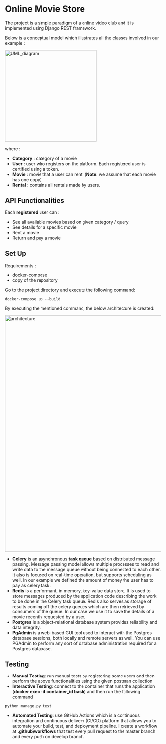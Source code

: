 # Online Movie Store
The project is a simple paradigm of a online video club and it is implemented using Django REST framework.

Below is a conceptual model which illustrates all the classes involved in our example :

<img width="296" alt="UML_diagram" src="https://user-images.githubusercontent.com/20031140/160915598-faa25a51-f456-4f61-9caa-d376a6048510.png">

where :
- **Category** : category of a movie 
- **User** :  user who registers on the platform. Each registered user is certified using a token.
- **Movie** : movie that a user can rent. (**Note**: we assume that each movie has one copy)
- **Rental** : contains all rentals made by users.

## API Functionalities
Each **registered** user can :
- See all available movies based on given category / query
- See details for a specific movie
- Rent a movie
- Return and pay a movie

## Set Up
Requirements : 
- docker-compose 
- copy of the repository


 Go to the project directory and execute the following command:

```
docker-compose up --build
```
By executing the mentioned command, the below architecture is created: 

<img width="763" alt="architecture" src="https://user-images.githubusercontent.com/20031140/160917987-97852d4a-8752-4a3f-bff6-19a5a3de3a38.png">

- **Celery** is an asynchronous **task queue** based on distributed message passing. Message passing model allows multiple processes to read and write data to the message queue without being connected to each other. It also is focused on real-time operation, but supports scheduling as well. In our example we defined the amount of money the user has to pay as celery task. 
- **Redis** is a performant, in memory, key-value data store. It is used to store messages produced by the application code describing the work to be done in the Celery task queue. Redis also serves as storage of results coming off the celery queues which are then retrieved by consumers of the queue. In our case we use it to save the details of a movie recently requested by a user.
- **Postgres** is a object-relational database system provides reliability and data integrity.
- **PgAdmin** is a web-based GUI tool used to interact with the Postgres database sessions, both locally and remote servers as well. You can use PGAdmin to perform any sort of database administration required for a Postgres database.

##  Testing
- **Manual Testing**: run manual tests by registering some users and then perform the above functionalities using the given postman collection
- **Interactive Testing**: connect to the container that runs the application (**docker exec -it container_id bash**) and then run the following command
```
python manage.py test 
```
- **Automated Testing**: use GitHub Actions which is a continuous integration and continuous delivery (CI/CD) platform that allows you to automate your build, test, and deployment pipeline. I create a workflow at **.github\workflows** that test every pull request to the master branch and every push on develop branch.

